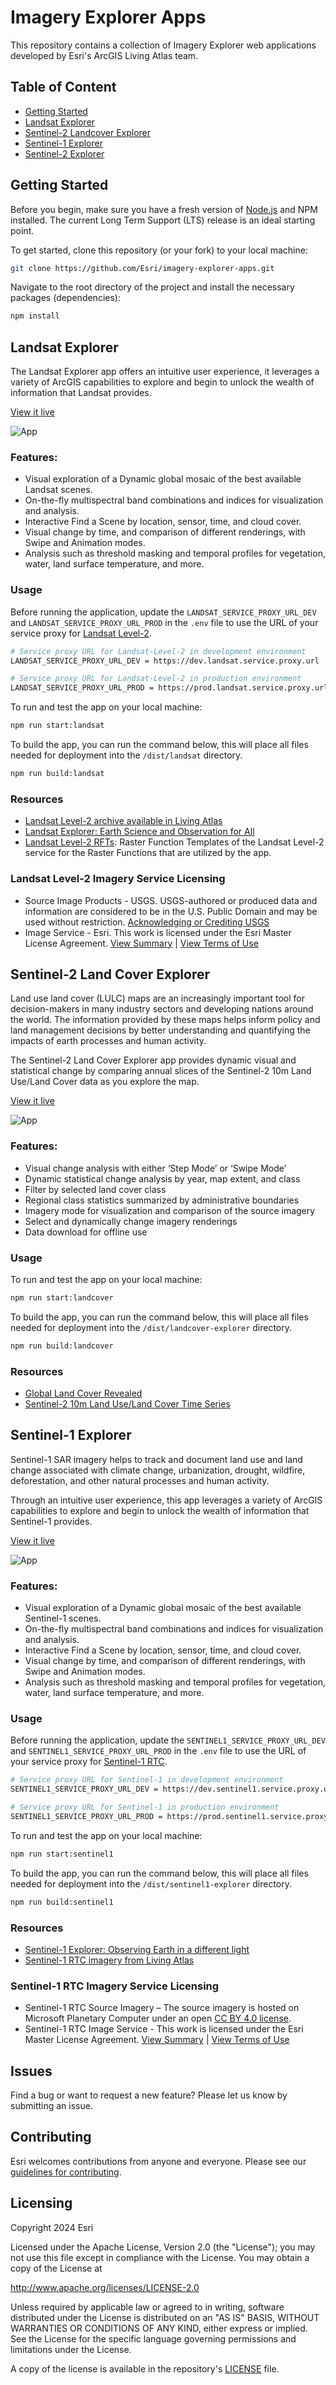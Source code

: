 # Imagery Explorer Apps
This repository contains a collection of Imagery Explorer web applications developed by Esri's ArcGIS Living Atlas team.

## Table of Content
- [Getting Started](#getting-started)
- [Landsat Explorer](#landsat-explorer)
- [Sentinel-2 Landcover Explorer](#sentinel-2-land-cover-explorer)
- [Sentinel-1 Explorer](#sentinel-1-explorer)
- [Sentinel-2 Explorer](#sentinel-2-explorer)

## Getting Started
Before you begin, make sure you have a fresh version of [Node.js](https://nodejs.org/en/) and NPM installed. The current Long Term Support (LTS) release is an ideal starting point.

To get started, clone this repository (or your fork) to your local machine:
```sh
git clone https://github.com/Esri/imagery-explorer-apps.git
```

Navigate to the root directory of the project and install the necessary packages (dependencies):
```sh
npm install
```

## Landsat Explorer

The Landsat Explorer app offers an intuitive user experience, it leverages a variety of ArcGIS capabilities to explore and begin to unlock the wealth of information that Landsat provides. 

[View it live](https://livingatlas.arcgis.com/landsatexplorer/)

![App](./public/thumbnails/landsatexplorer.jpg)

### Features:
- Visual exploration of a Dynamic global mosaic of the best available Landsat scenes.
- On-the-fly multispectral band combinations and indices for visualization and analysis.
- Interactive Find a Scene by location, sensor, time, and cloud cover.
- Visual change by time, and comparison of different renderings, with Swipe and Animation modes.
- Analysis such as threshold masking and temporal profiles for vegetation, water, land surface temperature, and more.

### Usage
Before running the application, update the `LANDSAT_SERVICE_PROXY_URL_DEV` and `LANDSAT_SERVICE_PROXY_URL_PROD` in the `.env` file to use the URL of your service proxy for [Landsat Level-2](https://landsat.imagery1.arcgis.com/arcgis/rest/services/LandsatC2L2/ImageServer). 

```sh
# Service proxy URL for Landsat-Level-2 in development environment
LANDSAT_SERVICE_PROXY_URL_DEV = https://dev.landsat.service.proxy.url

# Service proxy URL for Landsat-Level-2 in production environment
LANDSAT_SERVICE_PROXY_URL_PROD = https://prod.landsat.service.proxy.url
```

To run and test the app on your local machine:
```sh
npm run start:landsat
```

To build the app, you can run the command below, this will place all files needed for deployment into the `/dist/landsat` directory.
```sh
npm run build:landsat
```

### Resources
- [Landsat Level-2 archive available in Living Atlas](https://www.esri.com/arcgis-blog/products/arcgis-living-atlas/imagery/landsat-level-2-science-products-and-landsat-explorer/)
- [Landsat Explorer: Earth Science and Observation for All](https://www.esri.com/arcgis-blog/products/arcgis-living-atlas/imagery/landsat-explorer-earth-science-and-observation-for-all/)
- [Landsat Level-2 RFTs](./assets/LandsatC2L2FunctionTemplates/): Raster Function Templates of the Landsat Level-2 service for the Raster Functions that are utilized by the app.

### Landsat Level-2 Imagery Service Licensing
- Source Image Products - USGS. USGS-authored or produced data and information are considered to be in the U.S. Public Domain and may be used without restriction. [Acknowledging or Crediting USGS](https://www.usgs.gov/information-policies-and-instructions/acknowledging-or-crediting-usgs)
- Image Service - Esri. This work is licensed under the Esri Master License Agreement. [View Summary](https://downloads2.esri.com/arcgisonline/docs/tou_summary.pdf) | [View Terms of Use](https://www.esri.com/en-us/legal/terms/full-master-agreement)

## Sentinel-2 Land Cover Explorer

Land use land cover (LULC) maps are an increasingly important tool for decision-makers in many industry sectors and developing nations around the world. The information provided by these maps helps inform policy and land management decisions by better understanding and quantifying the impacts of earth processes and human activity.

The Sentinel-2 Land Cover Explorer app provides dynamic visual and statistical change by comparing annual slices of the Sentinel-2 10m Land Use/Land Cover data as you explore the map.

[View it live](https://livingatlas.arcgis.com/landcoverexplorer/)

![App](./public/thumbnails/landcoverexplorer.jpg)

### Features:
- Visual change analysis with either ‘Step Mode’ or ‘Swipe Mode’
- Dynamic statistical change analysis by year, map extent, and class
- Filter by selected land cover class
- Regional class statistics summarized by administrative boundaries
- Imagery mode for visualization and comparison of the source imagery
- Select and dynamically change imagery renderings
- Data download for offline use

### Usage
To run and test the app on your local machine:
```sh
npm run start:landcover
```

To build the app, you can run the command below, this will place all files needed for deployment into the `/dist/landcover-explorer` directory.
```sh
npm run build:landcover
```

### Resources
- [Global Land Cover Revealed](https://www.esri.com/arcgis-blog/products/arcgis-living-atlas/imagery/global-land-cover-revealed/)
- [Sentinel-2 10m Land Use/Land Cover Time Series](https://www.arcgis.com/home/item.html?id=cfcb7609de5f478eb7666240902d4d3d)

## Sentinel-1 Explorer

Sentinel-1 SAR imagery helps to track and document land use and land change associated with climate change, urbanization, drought, wildfire, deforestation, and other natural processes and human activity.

Through an intuitive user experience, this app leverages a variety of ArcGIS capabilities to explore and begin to unlock the wealth of information that Sentinel-1 provides.

[View it live](https://livingatlas.arcgis.com/sentinel1explorer/)

![App](./public/thumbnails/sentinel1explorer.jpg)

### Features:
- Visual exploration of a Dynamic global mosaic of the best available Sentinel-1 scenes.
- On-the-fly multispectral band combinations and indices for visualization and analysis.
- Interactive Find a Scene by location, sensor, time, and cloud cover.
- Visual change by time, and comparison of different renderings, with Swipe and Animation modes.
- Analysis such as threshold masking and temporal profiles for vegetation, water, land surface temperature, and more.

### Usage
Before running the application, update the `SENTINEL1_SERVICE_PROXY_URL_DEV` and `SENTINEL1_SERVICE_PROXY_URL_PROD` in the `.env` file to use the URL of your service proxy for [Sentinel-1 RTC](https://sentinel1.imagery1.arcgis.com/arcgis/rest/services/Sentinel1RTC/ImageServer).

```sh
# Service proxy URL for Sentinel-1 in development environment
SENTINEL1_SERVICE_PROXY_URL_DEV = https://dev.sentinel1.service.proxy.url

# Service proxy URL for Sentinel-1 in production environment
SENTINEL1_SERVICE_PROXY_URL_PROD = https://prod.sentinel1.service.proxy.url
```

To run and test the app on your local machine:
```sh
npm run start:sentinel1
```

To build the app, you can run the command below, this will place all files needed for deployment into the `/dist/sentinel1-explorer` directory.
```sh
npm run build:sentinel1
```

### Resources
- [Sentinel-1 Explorer: Observing Earth in a different light](https://www.esri.com/arcgis-blog/products/arcgis-living-atlas/imagery/sentinel-1-explorer-observing-earth-in-a-different-light/)
- [ Sentinel-1 RTC imagery from Living Atlas](https://www.arcgis.com/home/item.html?id=ca91605a3261409aa984f01f7d065fbc)

### Sentinel-1 RTC Imagery Service Licensing
- Sentinel-1 RTC Source Imagery – The source imagery is hosted on Microsoft Planetary Computer under an open [CC BY 4.0 license](https://creativecommons.org/licenses/by/4.0/).
- Sentinel-1 RTC Image Service - This work is licensed under the Esri Master License Agreement. [View Summary](https://downloads2.esri.com/arcgisonline/docs/tou_summary.pdf) | [View Terms of Use](https://www.esri.com/en-us/legal/terms/full-master-agreement)


## Issues
Find a bug or want to request a new feature?  Please let us know by submitting an issue.

## Contributing

Esri welcomes contributions from anyone and everyone. Please see our [guidelines for contributing](https://github.com/esri/contributing).

## Licensing

Copyright 2024 Esri

Licensed under the Apache License, Version 2.0 (the "License");
you may not use this file except in compliance with the License.
You may obtain a copy of the License at

   http://www.apache.org/licenses/LICENSE-2.0

Unless required by applicable law or agreed to in writing, software
distributed under the License is distributed on an "AS IS" BASIS,
WITHOUT WARRANTIES OR CONDITIONS OF ANY KIND, either express or implied.
See the License for the specific language governing permissions and
limitations under the License.

A copy of the license is available in the repository's [LICENSE](./LICENSE) file.

